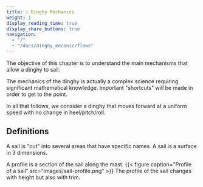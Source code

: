 ```yaml
---
title: ⚖️ Dinghy Mechanics
weight: 1
display_reading_time: true
display_share_buttons: true
navigation:
  - "/"
  - "/docs/dinghy_mecanic/flows"
---
```

The objective of this chapter is to understand the main mechanisms that allow a dinghy to sail.

The mechanics of the dinghy is actually a complex science requiring significant mathematical knowledge. Important "shortcuts" will be made in order to get to the point.

In all that follows, we consider a dinghy that moves forward at a uniform speed with no change in heel/pitch/roll.

## Definitions

A sail is "cut" into several areas that have specific names.
A sail is a surface in 3 dimensions.

A profile is a section of the sail along the mast.
{{< figure caption="Profile of a sail" src="images/sail-profile.png" >}}
The profile of the sail changes with height but also with trim.